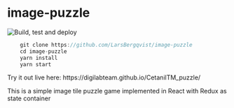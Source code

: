 # image-puzzle
![Build, test and deploy](https://github.com/larsbergqvist/image-puzzle/actions/workflows/ci.yml/badge.svg)

<p>

```javascript
    git clone https://github.com/LarsBergqvist/image-puzzle
    cd image-puzzle
    yarn install
    yarn start
```
<p>Try it out live here: https://digilabteam.github.io/CetanilTM_puzzle/  
<p>This is a simple image tile puzzle game implemented in React with Redux as state container  
    
<!-- ![Alt text](https://github.com/LarsBergqvist/image-puzzle/blob/main/screenshot.png?raw=true 'Image puzzle') -->

<!-- ![Alt text](https://github.com/LarsBergqvist/image-puzzle/blob/main/image-puzzle.gif?raw=true 'Image puzzle animation') -->
